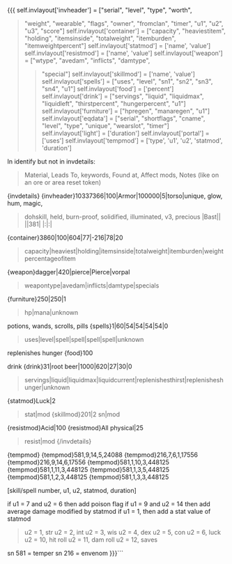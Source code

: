 ﻿{{{
self.invlayout['invheader'] = ["serial", "level", "type", "worth",
> "weight", "wearable", "flags", "owner",
> "fromclan", "timer", "u1", "u2", "u3",
> "score"]
self.invlayout['container'] = ["capacity", "heaviestitem", "holding",
> "itemsinside", "totalweight", "itemburden", "itemweightpercent"]
self.invlayout['statmod'] = ['name', 'value']
self.invlayout['resistmod'] = ['name', 'value']
self.invlayout['weapon'] = ["wtype", "avedam", "inflicts", "damtype",
> > "special"]
self.invlayout['skillmod'] = ['name', 'value']
self.invlayout['spells'] = ["uses", "level", "sn1", "sn2", "sn3", "sn4",
> > "u1"]
self.invlayout['food'] = ['percent']
self.invlayout['drink'] = ["servings", "liquid", "liquidmax", "liquidleft", "thirstpercent", "hungerpercent", "u1"]
self.invlayout['furniture'] = ["hpregen", "manaregen", "u1"]
self.invlayout['eqdata'] = ["serial", "shortflags", "cname", "level",
> > "type", "unique", "wearslot", "timer"]
self.invlayout['light'] = ['duration']
self.invlayout['portal'] = ['uses']
self.invlayout['tempmod'] = ['type', 'u1', 'u2', 'statmod', 'duration']

In identify but not in invdetails:

> Material, Leads To, keywords, Found at, Affect mods, Notes (like on an ore or area reset token)

{invdetails}
{invheader}10337366|100|Armor|100000|5|torso|unique, glow, hum, magic,
> dohskill, held, burn-proof, solidified, illuminated, v3, precious
|Bast|| ||381|
|:|:|

{container}3860|100|604|77|-216|78|20
> capacity|heaviest|holding|itemsinside|totalweight|itemburden|weightpercentageofitem

{weapon}dagger|420|pierce|Pierce|vorpal
> weapontype|avedam|inflicts|damtype|specials

{furniture}250|250|1
> hp|mana|unknown

potions, wands, scrolls, pills
{spells}1|60|54|54|54|54|0
> uses|level|spell|spell|spell|spell|unknown

replenishes hunger
{food}100

drink
{drink}31|root beer|1000|620|27|30|0
> servings|liquid|liquidmax|liquidcurrent|replenishesthirst|replenisheshunger|unknown

{statmod}Luck|2
> stat|mod
{skillmod}201|2
> sn|mod

{resistmod}Acid|100
{resistmod}All physical|25
> resist|mod
{/invdetails}

{tempmod}
{tempmod}581,9,14,5,24088
{tempmod}216,7,6,1,17556
{tempmod}216,9,14,6,17556
{tempmod}581,1,10,3,448125
{tempmod}581,1,11,3,448125
{tempmod}581,1,3,5,448125
{tempmod}581,1,2,3,448125
{tempmod}581,1,3,3,448125

[skill/spell number, u1, u2, statmod, duration]

if u1 = 7 and u2 = 6 then add poison flag
if u1 = 9 and u2 = 14 then add average damage modified by statmod
if u1 = 1, then add a stat value of statmod
> u2 = 1, str
> u2 = 2, int
> u2 = 3, wis
> u2 = 4, dex
> u2 = 5, con
> u2 = 6, luck
> u2 = 10, hit roll
> u2 = 11, dam roll
> u2 = 12, saves

sn 581 = temper
sn 216 = envenom
}}}```